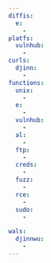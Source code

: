 ```yaml
---
diffis:
  e:
    -
platfs:
  vulnhub:
    -
curls:
  djinn:
    -
functions:
  unix:
    -
  e:
    -
  vulnhub:
    -
  al:
    -
  ftp:
    -
  creds:
    -
  fuzz:
    -
  rce:
    -
  sudo:
    -

wals:
  djinnwu:
    -
---
```

